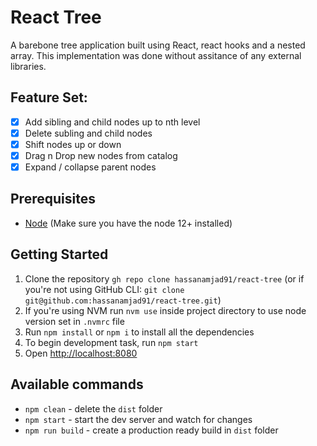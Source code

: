 # React Tree
A barebone tree application built using React, react hooks and a nested array.
This implementation was done without assitance of any external libraries.

## Feature Set:
- [x] Add sibling and child nodes up to nth level
- [x] Delete subling and child nodes 
- [x] Shift nodes up or down
- [x] Drag n Drop new nodes from catalog
- [x] Expand / collapse parent nodes

## Prerequisites

* [Node](https://nodejs.org/) (Make sure you have the node 12+ installed)

## Getting Started

1. Clone the repository `gh repo clone hassanamjad91/react-tree` (or if you're not using GitHub CLI: `git clone git@github.com:hassanamjad91/react-tree.git`)
2. If you're using NVM run `nvm use` inside project directory to use node version set in `.nvmrc` file
3. Run `npm install` or `npm i` to install all the dependencies
4. To begin development task, run `npm start`
5. Open [http://localhost:8080](http://localhost:8080)

## Available commands

- `npm clean` - delete the `dist` folder
- `npm start` - start the dev server and watch for changes
- `npm run build` - create a production ready build in `dist` folder
